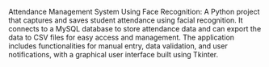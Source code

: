 Attendance Management System Using Face Recognition: A Python project that captures and saves student attendance using facial recognition. It connects to a MySQL database to store attendance data and can export the data to CSV files for easy access and management. The application includes functionalities for manual entry, data validation, and user notifications, with a graphical user interface built using Tkinter.
